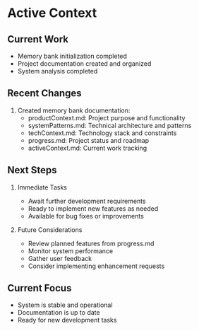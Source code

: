 # Active Context

## Current Work
- Memory bank initialization completed
- Project documentation created and organized
- System analysis completed

## Recent Changes
1. Created memory bank documentation:
   - productContext.md: Project purpose and functionality
   - systemPatterns.md: Technical architecture and patterns
   - techContext.md: Technology stack and constraints
   - progress.md: Project status and roadmap
   - activeContext.md: Current work tracking

## Next Steps
1. Immediate Tasks
   - Await further development requirements
   - Ready to implement new features as needed
   - Available for bug fixes or improvements

2. Future Considerations
   - Review planned features from progress.md
   - Monitor system performance
   - Gather user feedback
   - Consider implementing enhancement requests

## Current Focus
- System is stable and operational
- Documentation is up to date
- Ready for new development tasks
